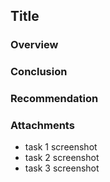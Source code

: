 ## Title 

### Overview 

### Conclusion

### Recommendation

### Attachments 
- task 1 screenshot
- task 2 screenshot
- task 3 screenshot
